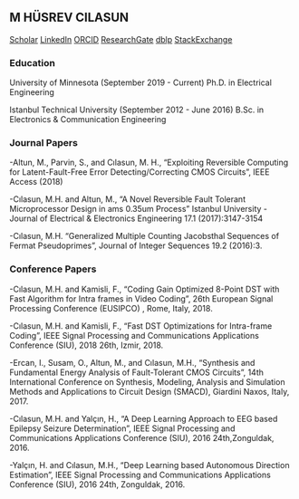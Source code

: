## M HÜSREV CILASUN

[Scholar](https://scholar.google.com.tr/citations?user=cwohcIUAAAAJ) [LinkedIn](https://www.linkedin.com/in/cilasun/) [ORCID](https://orcid.org/0000-0002-5421-1159) [ResearchGate](https://www.researchgate.net/profile/Huesrev_Cilasun) [dblp](https://dblp.org/pers/hd/c/Cilasun:M=_Husrev) [StackExchange](https://stackexchange.com/users/5344761/husrev?tab=accounts) 

### Education

University of Minnesota (September 2019 - Current)
Ph.D. in Electrical Engineering

Istanbul Technical University (September 2012 - June 2016)
B.Sc. in Electronics & Communication Engineering

### Journal Papers

-Altun, M., Parvin, S., and Cılasun, M. H., “Exploiting Reversible Computing for Latent-Fault-Free Error Detecting/Correcting CMOS Circuits”, IEEE Access (2018)

-Cılasun, M.H. and Altun, M., “A Novel Reversible Fault Tolerant Microprocessor Design in ams 0.35um Process” Istanbul University - Journal of Electrical & Electronics Engineering 17.1 (2017):3147-3154

-Cılasun, M.H. “Generalized Multiple Counting Jacobsthal Sequences of Fermat Pseudoprimes”, Journal of Integer Sequences 19.2 (2016):3.

### Conference Papers

-Cılasun, M.H. and Kamisli, F., “Coding Gain Optimized 8-Point DST with Fast Algorithm for Intra frames in Video Coding”, 26th European Signal Processing Conference (EUSIPCO) , Rome, Italy, 2018.

-Cılasun, M.H. and Kamisli, F., “Fast DST Optimizations for Intra-frame Coding”, IEEE Signal Processing and Communications Applications Conference (SIU), 2018 26th, Izmir, 2018.

-Ercan, I., Susam, O., Altun, M., and Cılasun, M.H., “Synthesis and Fundamental Energy Analysis of Fault-Tolerant CMOS Circuits”, 14th International Conference on Synthesis, Modeling, Analysis and Simulation Methods and Applications to Circuit Design (SMACD), Giardini Naxos, Italy, 2017.

-Cılasun, M.H. and Yalçın, H., “A Deep Learning Approach to EEG based Epilepsy Seizure Determination”, IEEE Signal Processing and Communications Applications Conference (SIU), 2016 24th,Zonguldak, 2016.

-Yalçın, H. and Cılasun, M.H., “Deep Learning based Autonomous Direction Estimation”, IEEE Signal Processing and Communications Applications Conference (SIU), 2016 24th, Zonguldak, 2016.
